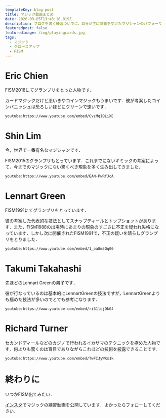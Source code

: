 ```yaml
---
templateKey: blog-post
title: マジック動画まとめ
date: 2020-03-05T13:43:18.819Z
description: ブログを書く練習ついでに，自分が主に影響を受けたマジシャンのパフォーマンスの動画をまとめます．
featuredpost: false
featuredimage: /img/playingcards.jpg
tags:
  - マジック
  - クロースアップ
  - FISM
---
```

# Eric Chien

FISM2018にてグランプリをとった人物です．

カードマジックだけと思いきやコインマジックもうまいです．彼が考案したコインバニッシュは恐ろしいほどにクリーンで速いです．

`youtube:https://www.youtube.com/embed/CvzMqIQLiXE`

# Shin Lim

今，世界で一番有名なマジシャンです．

FISM2015のグランプリもとっています．これまでにないギミックの考案によって，今までのマジックにない驚くべき現象を多く生み出してきました．

`youtube:https://www.youtube.com/embed/EAN-PwRfJcA`

# Lennart Green

FISM1991にてグランプリをとっています．

彼の考案した代表的な技法としてスナップディールとトップショットがあります．また，FISM1988の出場時にあまりの現象のすごさに不正を疑われ失格になっています．しかし次に開催されたFISM1991で，不正の疑いを晴らしグランプリをとりました．

`youtube:https://www.youtube.com/embed/1_oa8m5Oq00`

# Takumi Takahashi

先ほどのLennart Greenの弟子です．

彼が行なっているのは基本的にLennartGreenの技法ですが，LennartGreenよりも極めた技法が多いのでとても参考になります．

`youtube:https://www.youtube.com/embed/ri61lcjDkG4`

# Richard Turner

セカンドディールなどのカジノで行われるイカサマのテクニックを極めた人物です．何よりも驚くのは盲目でありながらこれほどの技術を披露できることです．

`youtube:https://www.youtube.com/embed/TwFIJyWKs1k`

# 終わりに
いつかFISM出てみたい．

[インスタ](https://www.instagram.com/yagijin_magic/)でマジックの練習動画を公開しています．よかったらフォローしてください．
